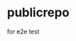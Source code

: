 # publicrepo
for e2e test








































































































































































































































































































































